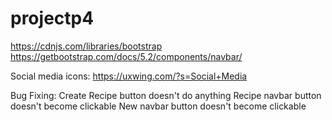 # projectp4

https://cdnjs.com/libraries/bootstrap
https://getbootstrap.com/docs/5.2/components/navbar/

Social media icons:
https://uxwing.com/?s=Social+Media

Bug Fixing:
Create Recipe button doesn't do anything
Recipe navbar button doesn't become clickable
New navbar button doesn't become clickable


